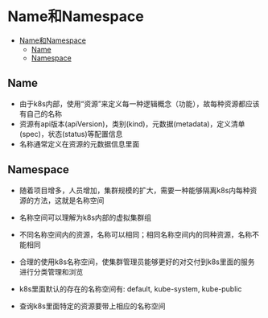 # Name和Namespace

<!-- TOC -->

- [Name和Namespace](#name%e5%92%8cnamespace)
  - [Name](#name)
  - [Namespace](#namespace)

<!-- /TOC -->

## Name

* 由于k8s内部，使用“资源”来定义每一种逻辑概念（功能），故每种资源都应该有自己的名称
* 资源有api版本(apiVersion)，类别(kind)，元数据(metadata)，定义清单(spec)，状态(status)等配置信息
* 名称通常定义在资源的元数据信息里面



## Namespace

* 随着项目增多，人员增加，集群规模的扩大，需要一种能够隔离k8s内每种资源的方法，这就是名称空间

* 名称空间可以理解为k8s内部的虚拟集群组

* 不同名称空间内的资源，名称可以相同；相同名称空间内的同种资源，名称不能相同

* 合理的使用k8s名称空间，使集群管理员能够更好的对交付到k8s里面的服务进行分类管理和浏览

* k8s里面默认的存在的名称空间有: default, kube-system, kube-public

* 查询k8s里面特定的资源要带上相应的名称空间